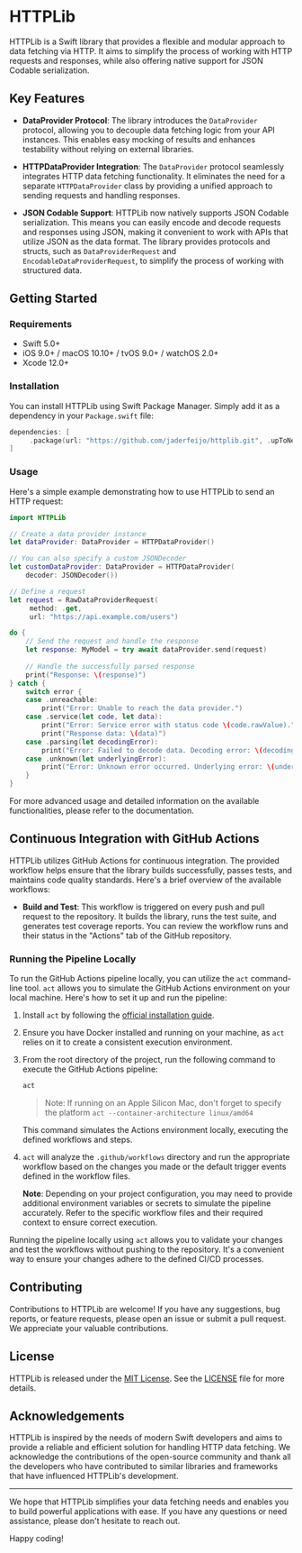 # HTTPLib

HTTPLib is a Swift library that provides a flexible and modular approach to data fetching via HTTP. It aims to simplify the process of working with HTTP requests and responses, while also offering native support for JSON Codable serialization.

## Key Features

- **DataProvider Protocol**: The library introduces the `DataProvider` protocol, allowing you to decouple data fetching logic from your API instances. This enables easy mocking of results and enhances testability without relying on external libraries.

- **HTTPDataProvider Integration**: The `DataProvider` protocol seamlessly integrates HTTP data fetching functionality. It eliminates the need for a separate `HTTPDataProvider` class by providing a unified approach to sending requests and handling responses.

- **JSON Codable Support**: HTTPLib now natively supports JSON Codable serialization. This means you can easily encode and decode requests and responses using JSON, making it convenient to work with APIs that utilize JSON as the data format. The library provides protocols and structs, such as `DataProviderRequest` and `EncodableDataProviderRequest`, to simplify the process of working with structured data.

## Getting Started

### Requirements

- Swift 5.0+
- iOS 9.0+ / macOS 10.10+ / tvOS 9.0+ / watchOS 2.0+
- Xcode 12.0+

### Installation

You can install HTTPLib using Swift Package Manager. Simply add it as a dependency in your `Package.swift` file:

```swift
dependencies: [
	 .package(url: "https://github.com/jaderfeijo/httplib.git", .upToNextMajor(from: "1.0.0"))
]
```

### Usage

Here's a simple example demonstrating how to use HTTPLib to send an HTTP request:

```swift
import HTTPLib

// Create a data provider instance
let dataProvider: DataProvider = HTTPDataProvider()

// You can also specify a custom JSONDecoder
let customDataProvider: DataProvider = HTTPDataProvider(
	decoder: JSONDecoder())

// Define a request
let request = RawDataProviderRequest(
	 method: .get,
	 url: "https://api.example.com/users")

do {
	// Send the request and handle the response
	let response: MyModel = try await dataProvider.send(request)
	
	// Handle the successfully parsed response
	print("Response: \(response)")
} catch {
	switch error {
    case .unreachable:
        print("Error: Unable to reach the data provider.")
    case .service(let code, let data):
        print("Error: Service error with status code \(code.rawValue).")
        print("Response data: \(data)")
    case .parsing(let decodingError):
        print("Error: Failed to decode data. Decoding error: \(decodingError)")
    case .unknown(let underlyingError):
        print("Error: Unknown error occurred. Underlying error: \(underlyingError)")
    }
}
```

For more advanced usage and detailed information on the available functionalities, please refer to the documentation.

## Continuous Integration with GitHub Actions

HTTPLib utilizes GitHub Actions for continuous integration. The provided workflow helps ensure that the library builds successfully, passes tests, and maintains code quality standards. Here's a brief overview of the available workflows:

- **Build and Test**: This workflow is triggered on every push and pull request to the repository. It builds the library, runs the test suite, and generates test coverage reports. You can review the workflow runs and their status in the "Actions" tab of the GitHub repository.

### Running the Pipeline Locally

To run the GitHub Actions pipeline locally, you can utilize the `act` command-line tool. `act` allows you to simulate the GitHub Actions environment on your local machine. Here's how to set it up and run the pipeline:

1. Install `act` by following the [official installation guide](https://github.com/nektos/act#installation).

2. Ensure you have Docker installed and running on your machine, as `act` relies on it to create a consistent execution environment.

3. From the root directory of the project, run the following command to execute the GitHub Actions pipeline:

   ```bash
   act
   ```
   
   > Note: If running on an Apple Silicon Mac, don't forget to specify the platform `act --container-architecture linux/amd64`

   This command simulates the Actions environment locally, executing the defined workflows and steps.

4. `act` will analyze the `.github/workflows` directory and run the appropriate workflow based on the changes you made or the default trigger events defined in the workflow files.

   **Note**: Depending on your project configuration, you may need to provide additional environment variables or secrets to simulate the pipeline accurately. Refer to the specific workflow files and their required context to ensure correct execution.

Running the pipeline locally using `act` allows you to validate your changes and test the workflows without pushing to the repository. It's a convenient way to ensure your changes adhere to the defined CI/CD processes.

## Contributing

Contributions to HTTPLib are welcome! If you have any suggestions, bug reports, or feature requests, please open an issue or submit a pull request. We appreciate your valuable contributions.

## License

HTTPLib is released under the [MIT License](https://opensource.org/licenses/MIT). See the [LICENSE](LICENSE) file for more details.

## Acknowledgements

HTTPLib is inspired by the needs of modern Swift developers and aims to provide a reliable and efficient solution for handling HTTP data fetching. We acknowledge the contributions of the open-source community and thank all the developers who have contributed to similar libraries and frameworks that have influenced HTTPLib's development.

---

We hope that HTTPLib simplifies your data fetching needs and enables you to build powerful applications with ease. If you have any questions or need assistance, please don't hesitate to reach out.

Happy coding!
